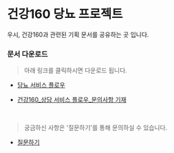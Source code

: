 # 건강160 당뇨 프로젝트
 우시, 건강160과 관련된 기획 문서를 공유하는 곳 입니다. 

### 문서 다운로드
> 아래 링크를 클릭하시면 다운로드 됩니다.
 - [당뇨 서비스 플로우](https://github.com/ya-chae/H160/raw/master/01%20%EA%B8%B0%ED%9A%8D/%5B%EA%B1%B4%EA%B0%95160%5D%EB%8B%B9%EB%87%A8_Service%20Flow.pptx)
 
 - [건강160_상담 서비스 플로우_문의사항 기재](https://github.com/ya-chae/H160/raw/master/01%20%EA%B8%B0%ED%9A%8D/03.%20%EC%83%81%EB%8B%B4%20%EC%84%9C%EB%B9%84%EC%8A%A4%20Flow_%E5%81%A5%E5%BA%B7160_%EC%83%81%EB%8B%B4%20%EC%84%9C%EB%B9%84%EC%8A%A4%20Flow_2019029.pptx)
 <br>
 
> 궁금하신 사항은 '질문하기'를 통해 문의하실 수 있습니다. 
 - [질문하기](https://github.com/ya-chae/H160/issues/new)
 
 

